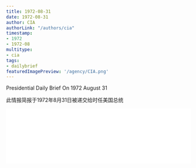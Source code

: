 ```yaml
---
title: 1972-08-31
date: 1972-08-31
author: CIA 
authorLink: "/authors/cia"
timestamp: 
- 1972
- 1972-08
multitype: 
- cia
tags: 
- dailybrief
featuredImagePreview: '/agency/CIA.png'
---
```



Presidential Daily Brief On 1972 August 31

此情报简报于1972年8月31日被递交给时任美国总统

<!--more-->





<div id="over" style="width:100%; overflow:hidden"> <iframe id="sFrame" name="sFrame" frameborder="no" border="0"  allowfullscreen marginwidth="0" scrolling="no" src = " /CIA/1972-08-31.html "  style = " position:absulute; width: 806px; top: 300;" > </iframe> </div>